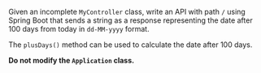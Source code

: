 Given an incomplete `MyController` class, write an API with path `/` using Spring Boot that sends a string as a response representing the date after 100 days from today in `dd-MM-yyyy` format.

<MultiLineQuickTip>

The `plusDays()` method can be used to calculate the date after 100 days.
</MultiLineQuickTip>

**Do not modify the `Application` class.**